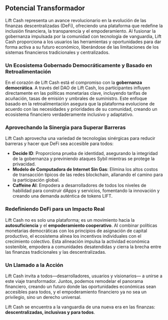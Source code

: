 ## Potencial Transformador

Lift Cash representa un avance revolucionario en la evolución de las finanzas descentralizadas (DeFi), ofreciendo una plataforma que redefine la inclusión financiera, la transparencia y el empoderamiento. Al fusionar la gobernanza impulsada por la comunidad con tecnología de vanguardia, Lift Cash proporciona a los usuarios las herramientas y oportunidades para dar forma activa a su futuro económico, liberándose de las limitaciones de los sistemas financieros tradicionales y centralizados.

### Un Ecosistema Gobernado Democráticamente y Basado en Retroalimentación

En el corazón de Lift Cash está el compromiso con la **gobernanza democrática**. A través del DAO de Lift Cash, los participantes influyen directamente en las políticas monetarias clave, incluyendo tarifas de acuñación, tasas de emisión y umbrales de suministro. Este enfoque basado en la retroalimentación asegura que la plataforma evolucione de acuerdo con las necesidades y prioridades de su comunidad, creando un ecosistema financiero verdaderamente inclusivo y adaptativo.

### Aprovechando la Sinergia para Superar Barreras

Lift Cash aprovecha una variedad de tecnologías sinérgicas para reducir barreras y hacer que DeFi sea accesible para todos:

- **Decide ID**: Proporciona prueba de identidad, asegurando la integridad de la gobernanza y previniendo ataques Sybil mientras se protege la privacidad.
- **Modelo de Computadora de Internet Sin Gas**: Elimina los altos costos de transacción típicos de las redes blockchain, allanando el camino para la participación global.
- **Caffeine AI**: Empodera a desarrolladores de todos los niveles de habilidad para construir dApps y servicios, fomentando la innovación y creando una demanda auténtica de tokens LIFT.

### Redefiniendo DeFi para un Impacto Real

Lift Cash no es solo una plataforma; es un movimiento hacia la **autosuficiencia** y el **empoderamiento cooperativo**. Al combinar políticas monetarias democráticas con los principios de asignación de capital productivo, el ecosistema alinea los incentivos individuales con el crecimiento colectivo. Esta alineación impulsa la actividad económica sostenible, empodera a comunidades desatendidas y cierra la brecha entre las finanzas tradicionales y las descentralizadas.

### Un Llamado a la Acción

Lift Cash invita a todos—desarrolladores, usuarios y visionarios— a unirse a este viaje transformador. Juntos, podemos remodelar el panorama financiero, creando un futuro donde las oportunidades económicas sean accesibles para todos, y el empoderamiento financiero ya no sea un privilegio, sino un derecho universal.

Lift Cash se encuentra a la vanguardia de una nueva era en las finanzas: **descentralizadas, inclusivas y para todos**.
